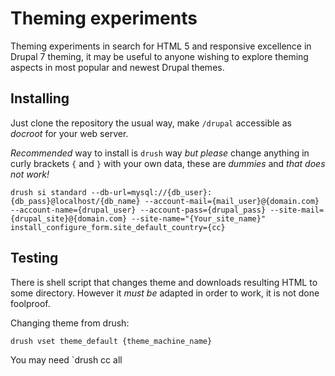 # Theming experiments

Theming experiments in search for HTML 5 and responsive excellence in Drupal 7 theming, it may be useful to anyone wishing to explore theming aspects in most popular and newest Drupal themes.

## Installing

Just clone the repository the usual way, make `/drupal` accessible as *docroot* for your web server.

*Recommended* way to install is `drush` way *but please* change anything in curly brackets `{` and `}` with your own data, these are _dummies_ and *that does not work!*

```shell
drush si standard --db-url=mysql://{db_user}:{db_pass}@localhost/{db_name} --account-mail={mail_user}@{domain.com} --account-name={drupal_user} --account-pass={drupal_pass} --site-mail={drupal_site}@{domain.com} --site-name="{Your_site_name}" install_configure_form.site_default_country={cc}
```

## Testing

There is shell script that changes theme and downloads resulting HTML to some directory. However it *must be* adapted in order to work, it is not done foolproof.

Changing theme from drush:

```shell
drush vset theme_default {theme_machine_name}
```

You may need `drush cc all
